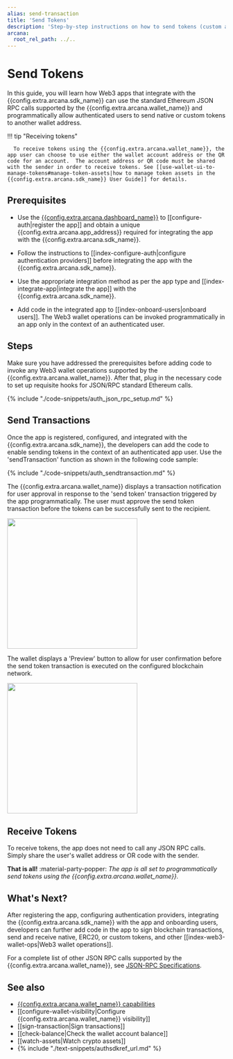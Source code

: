 ```yaml
---
alias: send-transaction
title: 'Send Tokens'
description: 'Step-by-step instructions on how to send tokens (custom and native) using the Arcana wallet programmatically in an app that is integrated with the Arcana Auth SDK.'
arcana:
  root_rel_path: ../..
---
```


# Send Tokens

In this guide, you will learn how Web3 apps that integrate with the {{config.extra.arcana.sdk_name}} can use the standard Ethereum JSON RPC calls supported by the {{config.extra.arcana.wallet_name}} and programmatically allow authenticated users to send native or custom tokens to another wallet address.

!!! tip "Receiving tokens"

      To receive tokens using the {{config.extra.arcana.wallet_name}}, the app user can choose to use either the wallet account address or the QR code for an account.  The account address or QR code must be shared with the sender in order to receive tokens. See [[use-wallet-ui-to-manage-tokens#manage-token-assets|how to manage token assets in the {{config.extra.arcana.sdk_name}} User Guide]] for details.

## Prerequisites

* Use the [{{config.extra.arcana.dashboard_name}}]({{page.meta.arcana.root_rel_path}}/concepts/dashboard.md) to [[configure-auth|register the app]] and obtain a unique {{config.extra.arcana.app_address}} required for integrating the app with the {{config.extra.arcana.sdk_name}}.

* Follow the instructions to [[index-configure-auth|configure authentication providers]] before integrating the app with the {{config.extra.arcana.sdk_name}}.
  
* Use the appropriate integration method as per the app type and [[index-integrate-app|integrate the app]] with the {{config.extra.arcana.sdk_name}}.

* Add code in the integrated app to [[index-onboard-users|onboard users]]. The Web3 wallet operations can be invoked programmatically in an app only in the context of an authenticated user.

## Steps

Make sure you have addressed the prerequisites before adding code to invoke any Web3 wallet operations supported by the {{config.extra.arcana.wallet_name}}. After that, plug in the necessary code to set up requisite hooks for JSON/RPC standard Ethereum calls.

{% include "./code-snippets/auth_json_rpc_setup.md" %}

## Send Transactions

Once the app is registered, configured, and integrated with the {{config.extra.arcana.sdk_name}}, the developers can add the code to enable sending tokens in the context of an authenticated app user. Use the 'sendTransaction' function as shown in the following code sample:

{% include "./code-snippets/auth_sendtransaction.md" %}

The {{config.extra.arcana.wallet_name}} displays a transaction notification for user approval in response to the 'send token' transaction triggered by the app programmatically. The user must approve the send token transaction before the tokens can be successfully sent to the recipient.

<img src="/img/an_wallet_send_tx.png" width="300"/>

The wallet displays a 'Preview' button to allow for user confirmation before the send token transaction is executed on the configured blockchain network. 

<img src="/img/an_wallet_send.png" width="300"/>

## Receive Tokens

To receive tokens, the app does not need to call any JSON RPC calls. Simply share the user's wallet address or OR code with the sender.

**That is all!**  :material-party-popper:
*The app is all set to programmatically send tokens using the {{config.extra.arcana.wallet_name}}.*

## What's Next?

After registering the app, configuring authentication providers, integrating the {{config.extra.arcana.sdk_name}} with the app and onboarding users, developers can further add code in the app to sign blockchain transactions, send and receive native, ERC20, or custom tokens, and other [[index-web3-wallet-ops|Web3 wallet operations]].

For a complete list of other JSON RPC calls supported by the {{config.extra.arcana.wallet_name}}, see [JSON-RPC Specifications](https://ethereum.github.io/execution-apis/api-documentation/).

## See also

* [{{config.extra.arcana.wallet_name}} capabilities]({{page.meta.arcana.root_rel_path}}/concepts/anwallet/index.md)
* [[configure-wallet-visibility|Configure {{config.extra.arcana.wallet_name}} visibility]]
* [[sign-transaction|Sign transactions]]
* [[check-balance|Check the wallet account balance]]
* [[watch-assets|Watch crypto assets]]
* {% include "./text-snippets/authsdkref_url.md" %}